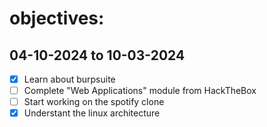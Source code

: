 # objectives:
## 04-10-2024 to 10-03-2024
- [x] Learn about burpsuite
- [ ] Complete "Web Applications" module from HackTheBox
- [ ] Start working on the spotify clone
- [X] Understant the linux architecture
